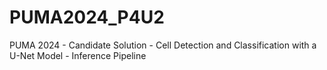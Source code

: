 # PUMA2024_P4U2
PUMA 2024 - Candidate Solution - Cell Detection and Classification with a U-Net Model - Inference Pipeline

